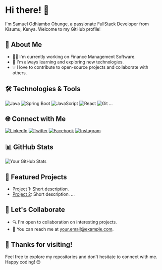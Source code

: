 # Hi there! 👋

I'm Samuel Odhiambo Obunge, a passionate FullStack Developer from Kisumu, Kenya. Welcome to my GitHub profile!

## 🚀 About Me

- 👨‍💻 I'm currently working on Finance Management Software.
- 🌱 I'm always learning and exploring new technologies.
- 💡 I love to contribute to open-source projects and collaborate with others.

## 🛠️ Technologies & Tools

![Java](https://img.shields.io/badge/-Java-007396?style=flat&logo=java&logoColor=white)
![Spring Boot](https://img.shields.io/badge/-Spring%20Boot-6DB33F?style=flat&logo=spring&logoColor=white)
![JavaScript](https://img.shields.io/badge/-JavaScript-F7DF1E?style=flat&logo=javascript&logoColor=black)
![React](https://img.shields.io/badge/-React-61DAFB?style=flat&logo=react&logoColor=black)
![Git](https://img.shields.io/badge/-Git-F05032?style=flat&logo=git&logoColor=white)
...

## 🌐 Connect with Me

[![LinkedIn](https://img.shields.io/badge/-LinkedIn-0077B5?style=flat&logo=linkedin&logoColor=white)](https://www.linkedin.com/in/sobunge/)
[![Twitter](https://img.shields.io/badge/-Twitter-1DA1F2?style=flat&logo=twitter&logoColor=white)](https://twitter.com/SObunge)
[![Facebook](https://img.shields.io/badge/-Facebook-1877F2?style=flat&logo=facebook&logoColor=white)](https://www.facebook.com/Sobunge)
[![Instagram](https://img.shields.io/badge/-Instagram-E4405F?style=flat&logo=instagram&logoColor=white)](https://www.instagram.com/s_obunge/)

## 📊 GitHub Stats

![Your GitHub Stats](https://github-readme-stats.vercel.app/api?username=Sobunge&show_icons=true&hide_border=true)

## 🚀 Featured Projects

- [Project 1](https://github.com/yourusername/project1): Short description.
- [Project 2](https://github.com/yourusername/project2): Short description.
...

## 🤝 Let's Collaborate

- 🔍 I'm open to collaboration on interesting projects.
- 📧 You can reach me at your.email@example.com.

## 🎉 Thanks for visiting!

Feel free to explore my repositories and don't hesitate to connect with me. Happy coding! 😊

